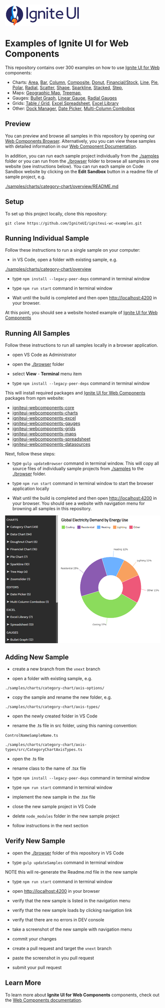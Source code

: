 <link href="https://fonts.googleapis.com/css2?family=Titillium+Web&display=swap" rel="stylesheet">
<div style="display: flex; flex-flow: row; font-family: 'Titillium Web'">
    <!-- <div style="font-size: 2.5rem; align-self: start; justify-content: start; margin: 0px; margin-left: 0.5rem; margin-right: 0.5rem; ">Examples</div> -->
    <img height="70px" style="border-radius: 0.25rem" alt="ignite-ui" src="./browser/public/logo-ignite-ui.svg"/>
    <!-- <div style="font-size: 2.5rem; margin: 0px; margin-left: 0.5rem; margin-right: 0.5rem; color: white; ">for Web Components </div> -->
</div>

# Examples of Ignite UI for Web Components

This repository contains over 300 examples on how to use [Ignite UI for Web ](https://www.infragistics.com/webcomponentssite/components/general-getting-started.html) components:

- Charts:
[Area](https://www.infragistics.com/webcomponentssite/components/charts/types/area-chart),
[Bar](https://www.infragistics.com/webcomponentssite/components/charts/types/bar-chart),
[Column](https://www.infragistics.com/webcomponentssite/components/charts/types/column-chart),
[Composite](https://www.infragistics.com/webcomponentssite/components/charts/types/composite-chart),
[Donut](https://www.infragistics.com/webcomponentssite/components/charts/types/donut-chart),
[Financial/Stock](https://www.infragistics.com/webcomponentssite/components/charts/types/stock-chart),
[Line](https://www.infragistics.com/webcomponentssite/components/charts/types/line-chart),
[Pie](https://www.infragistics.com/webcomponentssite/components/charts/types/pie-chart),
[Polar](https://www.infragistics.com/webcomponentssite/components/charts/types/polar-chart),
[Radial](https://www.infragistics.com/webcomponentssite/components/charts/types/radial-chart),
[Scatter](https://www.infragistics.com/webcomponentssite/components/charts/types/scatter-chart),
[Shape](https://www.infragistics.com/webcomponentssite/components/charts/types/shape-chart),
[Sparkline](https://www.infragistics.com/webcomponentssite/components/charts/types/sparkline-chart),
[Stacked](https://www.infragistics.com/webcomponentssite/components/charts/types/stacked-chart),
[Step](https://www.infragistics.com/webcomponentssite/components/charts/types/step-chart),
- Maps:
[Geographic Map](https://www.infragistics.com/webcomponentssite/components/geo-map.html),
[Treemap](https://www.infragistics.com/webcomponentssite/components/charts/types/treemap-chart.html),
- Gauges:
[Bullet Graph](https://www.infragistics.com/webcomponentssite/components/bullet-graph),
[Linear Gauge](https://www.infragistics.com/webcomponentssite/components/linear-gauge.html),
[Radial Gauges](https://www.infragistics.com/webcomponentssite/components/radial-gauge.html)
- Grids:
[Table / Grid](https://www.infragistics.com/webcomponentssite/components/grids/data-grid.html),
[Excel Spreadsheet](https://www.infragistics.com/webcomponentssite/components/spreadsheet_overview.html),
[Excel Library](https://www.infragistics.com/webcomponentssite/components/excel_library_using_workbooks.html)
- Other:
[Dock Manager](https://www.infragistics.com/webcomponentssite/components/layouts/dock-manager),
[Date Picker](https://www.infragistics.com/webcomponentssite/components/editors/date-picker),
[Multi-Column Combobox](https://www.infragistics.com/webcomponentssite/components/editors/multi-column-combobox)


## Preview

You can preview and browse all samples in this repository by opening our [Web Components Browser](https://www.infragistics.com/webcomponents-demos/samples/index). Alternatively, you you can view these samples with detailed information in our [Web Component Documentation](https://infragistics.com/webcomponentssite/components/general-getting-started.html).

In addition, you can run each sample project individually from the [./samples](./samples) folder or you can run from the [./browser](./browser) folder to browse all samples in one website (see instructions below). You can run each sample on Code Sandbox website by clicking on the **Edit Sandbox** button in a readme file of sample project, e.g.

[./samples/charts/category-chart/overview/README.md](./samples/charts/category-chart/overview/README.md)


## Setup

To set up this project locally, clone this repository:
```
git clone https://github.com/IgniteUI/igniteui-wc-examples.git
```

## Running Individual Sample

Follow these instructions to run a single sample on your computer:

- in VS Code, open a folder with existing sample, e.g.

[./samples/charts/category-chart/overview](./samples/charts/category-chart/overview)

- type `npm install --legacy-peer-deps` command in terminal window

- type `npm run start` command in terminal window

- Wait until the build is completed and then open [http://localhost:4200](http://localhost:4200) in your browser.

At this point, you should see a website hosted example of [Ignite UI for Web Components](https://www.infragistics.com/webcomponentssite/components/general-getting-started.html)


## Running All Samples

Follow these instructions to run all samples locally in a browser application.

- open VS Code as Administrator

- open the [./browser](./browser) folder

- select **View** - **Terminal** menu item

- type `npm install --legacy-peer-deps` command in terminal window

This will install required packages and [Ignite UI for Web Components](https://www.infragistics.com/webcomponentssite/components/general-getting-started.html) packages from npm website:

- [igniteui-webcomponents-core](https://www.npmjs.com/package/igniteui-webcomponents-core)
- [igniteui-webcomponents-charts](https://www.npmjs.com/package/igniteui-webcomponents-charts)
- [igniteui-webcomponents-excel](https://www.npmjs.com/package/igniteui-webcomponents-excel)
- [igniteui-webcomponents-gauges](https://www.npmjs.com/package/igniteui-webcomponents-gauges)
- [igniteui-webcomponents-grids](https://www.npmjs.com/package/igniteui-webcomponents-grids)
- [igniteui-webcomponents-maps](https://www.npmjs.com/package/igniteui-webcomponents-maps)
- [igniteui-webcomponents-spreadsheet](https://www.npmjs.com/package/igniteui-webcomponents-spreadsheet)
- [igniteui-webcomponents-datasources](https://www.npmjs.com/package/igniteui-webcomponents-datasources)

Next, follow these steps:

- type `gulp updateBrowser` command in terminal window. This will copy all source files of individually sample projects from [./samples](./samples) to the [./browser](./browser) folder.

- type `npm run start` command in terminal window to start the browser application locally

- Wait until the build is completed and then open [http://localhost:4200](http://localhost:4200) in your browser. You should see a website with navigation menu for browning all samples in this repository.

![Samples Browser Preview](./browser/public/images/preview.PNG)

## Adding New Sample

- create a new branch from the `vnext` branch

- open a folder with existing sample, e.g.
```
./samples/charts/category-chart/axis-options/
```
- copy the sample and rename the new folder, e.g.
```
./samples/charts/category-chart/axis-types/
```
- open the newly created folder in VS Code

- rename the .ts file in src folder, using this naming convention:

`ControlNameSampleName.ts`

```
./samples/charts/category-chart/axis-types/src/CategoryChartAxisTypes.ts
```

- open the .ts file

- rename class to the name of .tsx file

- type `npm install --legacy-peer-deps` command in terminal window

- type `npm run start` command in terminal window

- implement the new sample in the .tsx file

- close the new sample project in VS Code

- delete `node_modules` folder in the new sample project

- follow instructions in the next section

## Verify New Sample

- open the [./browser](./browser) folder of this repository in VS Code

- type `gulp updateSamples` command in terminal window

NOTE this will re-generate the Readme.md file in the new sample

- type `npm run start` command in terminal window

- open [http://localhost:4200](http://localhost:4200) in your browser

- verify that the new sample is listed in the navigation menu

- verify that the new sample loads by clicking navigation link

- verify that there are no errors in DEV console

- take a screenshot of the new sample with navigation menu

- commit your changes

- create a pull request and target the `vnext` branch

- paste the screenshot in you pull request

- submit your pull request



## Learn More

To learn more about **Ignite UI for Web Components** components, check out the [Web Components documentation](https://www.infragistics.com/webcomponentssite/components/general-getting-started.html).
